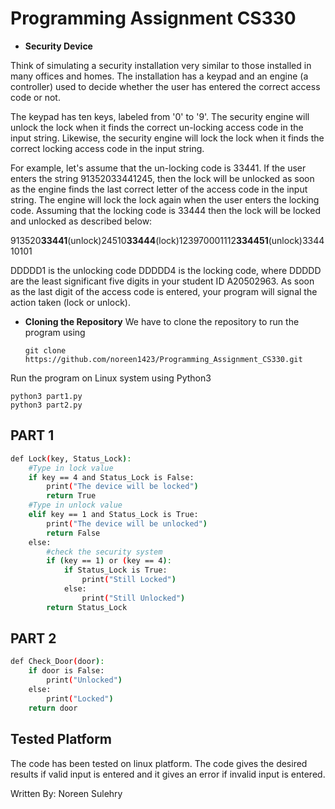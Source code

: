 # Programming Assignment CS330
* **Security Device**

Think of simulating a security installation very similar to those installed in many offices and homes. The installation has a keypad and an engine (a controller) used to decide whether the user has entered the correct access code or not.

The keypad has ten keys, labeled from '0' to '9'. The security engine will unlock the lock when it finds the correct un-locking access code in the input string. Likewise, the security engine will lock the lock when it finds the correct locking access code in the input string.

For example, let's assume that the un-locking code is 33441. If the user enters the string 91352033441245, then the lock will be unlocked as soon as the engine finds the last correct letter of the access code in the input string. The engine will lock the lock again when the user enters the locking code. Assuming that the locking code is 33444 then the lock will be locked and unlocked as described below:

913520**33441**(unlock)24510**33444**(lock)123970001112**334451**(unlock)334410101
               
DDDDD1 is the unlocking code DDDDD4 is the locking code, where DDDDD are the least significant five digits in your student ID A20502963. As soon as the last digit of the access code is entered, your program will signal the action taken (lock or unlock).

* **Cloning the Repository** 
We have to clone the repository to run the program using
  
   `git clone https://github.com/noreen1423/Programming_Assignment_CS330.git`
  
Run the program on Linux system using Python3

    python3 part1.py
    python3 part2.py

## PART 1
``` bash
def Lock(key, Status_Lock):
    #Type in lock value
    if key == 4 and Status_Lock is False: 
        print("The device will be locked")
        return True
    #Type in unlock value
    elif key == 1 and Status_Lock is True: 
        print("The device will be unlocked")
        return False
    else:
        #check the security system
        if (key == 1) or (key == 4): 
            if Status_Lock is True:
                print("Still Locked")
            else:
                print("Still Unlocked")
        return Status_Lock
```

## PART 2

```bash
def Check_Door(door):
    if door is False:
        print("Unlocked")
    else:
        print("Locked")
    return door
```
  
## Tested Platform
The code has been tested on linux platform. The code gives the desired results if valid input is entered and it gives an error if invalid input is entered. 
  
  
 
 Written By: Noreen Sulehry
 
